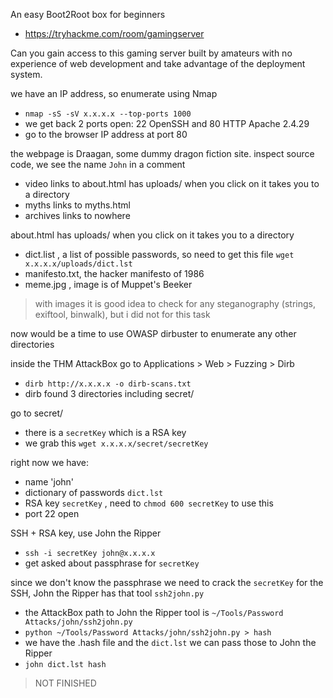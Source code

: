 An easy Boot2Root box for beginners

- https://tryhackme.com/room/gamingserver

Can you gain access to this gaming server built by amateurs with no experience of web development and take advantage of the deployment system.

we have an IP address, so enumerate using Nmap
- `nmap -sS -sV x.x.x.x --top-ports 1000 `
- we get back 2 ports open: 22 OpenSSH and 80 HTTP Apache 2.4.29
- go to the browser IP address at port 80

the webpage is Draagan, some dummy dragon fiction site.
inspect source code, we see the name `John` in a comment

- video links to about.html has uploads/  when you click on it takes you to a directory
- myths links to myths.html
- archives links to nowhere

about.html has uploads/  when you click on it takes you to a directory

- dict.list , a list of possible passwords, so need to get this  file `wget x.x.x.x/uploads/dict.lst`
- manifesto.txt, the hacker manifesto of 1986
- meme.jpg , image is of Muppet's Beeker

> with images it is good idea to check for any steganography (strings, exiftool, binwalk), but i did not for this task

now would be a time to use OWASP dirbuster to enumerate any other directories

inside the THM AttackBox go to Applications > Web > Fuzzing > Dirb
- `dirb http://x.x.x.x -o dirb-scans.txt`
- dirb found 3 directories including secret/

go to secret/
- there is a `secretKey` which is a RSA key
- we grab this `wget x.x.x.x/secret/secretKey`

right now we have:
- name 'john'
- dictionary of passwords `dict.lst`
- RSA key `secretKey` , need to `chmod 600 secretKey` to use this
- port 22 open

SSH + RSA key, use John the Ripper
- `ssh -i secretKey john@x.x.x.x`
- get asked about passphrase for `secretKey`

since we don't know the passphrase we need to crack the `secretKey` for the SSH, John the Ripper has that tool `ssh2john.py`
- the AttackBox path to John the Ripper tool is `~/Tools/Password Attacks/john/ssh2john.py`
- `python ~/Tools/Password Attacks/john/ssh2john.py > hash`
- we have the .hash file and the `dict.lst` we can pass those to John the Ripper
- `john dict.lst hash`

> NOT FINISHED

